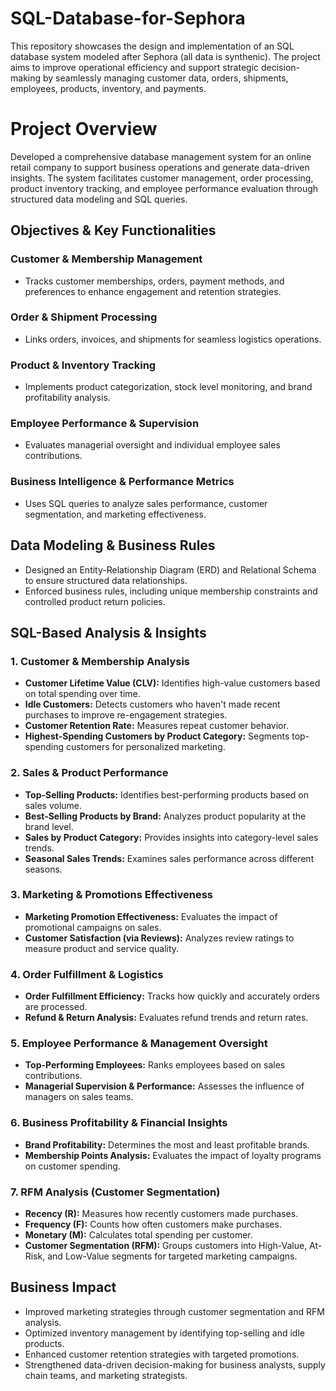 # SQL-Database-for-Sephora
This repository showcases the design and implementation of an SQL database system modeled after Sephora (all data is synthenic). The project aims to improve operational efficiency and support strategic decision-making by seamlessly managing customer data, orders, shipments, employees, products, inventory, and payments.

# Project Overview

Developed a comprehensive database management system for an online retail company to support business operations and generate data-driven insights. The system facilitates customer management, order processing, product inventory tracking, and employee performance evaluation through structured data modeling and SQL queries.

## Objectives & Key Functionalities

### Customer & Membership Management
- Tracks customer memberships, orders, payment methods, and preferences to enhance engagement and retention strategies.

### Order & Shipment Processing
- Links orders, invoices, and shipments for seamless logistics operations.

### Product & Inventory Tracking
- Implements product categorization, stock level monitoring, and brand profitability analysis.

### Employee Performance & Supervision
- Evaluates managerial oversight and individual employee sales contributions.

### Business Intelligence & Performance Metrics
- Uses SQL queries to analyze sales performance, customer segmentation, and marketing effectiveness.

## Data Modeling & Business Rules

- Designed an Entity-Relationship Diagram (ERD) and Relational Schema to ensure structured data relationships.
- Enforced business rules, including unique membership constraints and controlled product return policies.

## SQL-Based Analysis & Insights

### 1. Customer & Membership Analysis
- **Customer Lifetime Value (CLV):** Identifies high-value customers based on total spending over time.
- **Idle Customers:** Detects customers who haven't made recent purchases to improve re-engagement strategies.
- **Customer Retention Rate:** Measures repeat customer behavior.
- **Highest-Spending Customers by Product Category:** Segments top-spending customers for personalized marketing.

### 2. Sales & Product Performance
- **Top-Selling Products:** Identifies best-performing products based on sales volume.
- **Best-Selling Products by Brand:** Analyzes product popularity at the brand level.
- **Sales by Product Category:** Provides insights into category-level sales trends.
- **Seasonal Sales Trends:** Examines sales performance across different seasons.

### 3. Marketing & Promotions Effectiveness
- **Marketing Promotion Effectiveness:** Evaluates the impact of promotional campaigns on sales.
- **Customer Satisfaction (via Reviews):** Analyzes review ratings to measure product and service quality.

### 4. Order Fulfillment & Logistics
- **Order Fulfillment Efficiency:** Tracks how quickly and accurately orders are processed.
- **Refund & Return Analysis:** Evaluates refund trends and return rates.

### 5. Employee Performance & Management Oversight
- **Top-Performing Employees:** Ranks employees based on sales contributions.
- **Managerial Supervision & Performance:** Assesses the influence of managers on sales teams.

### 6. Business Profitability & Financial Insights
- **Brand Profitability:** Determines the most and least profitable brands.
- **Membership Points Analysis:** Evaluates the impact of loyalty programs on customer spending.

### 7. RFM Analysis (Customer Segmentation)
- **Recency (R):** Measures how recently customers made purchases.
- **Frequency (F):** Counts how often customers make purchases.
- **Monetary (M):** Calculates total spending per customer.
- **Customer Segmentation (RFM):** Groups customers into High-Value, At-Risk, and Low-Value segments for targeted marketing campaigns.

## Business Impact
- Improved marketing strategies through customer segmentation and RFM analysis.
- Optimized inventory management by identifying top-selling and idle products.
- Enhanced customer retention strategies with targeted promotions.
- Strengthened data-driven decision-making for business analysts, supply chain teams, and marketing strategists.
